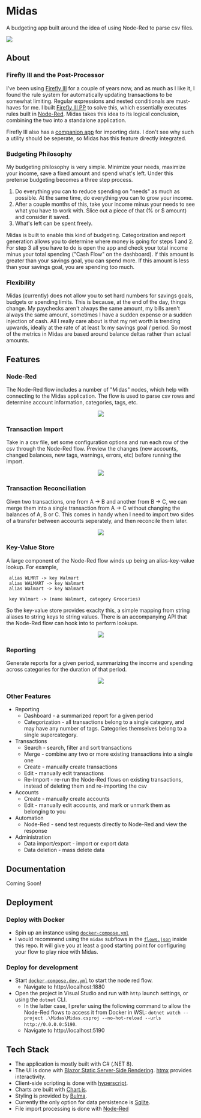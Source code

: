 # Midas

A budgeting app built around the idea of using Node-Red to parse csv files.

![](assets/midas.png)

## About


### Firefly III and the Post-Processor

I've been using [Firefly III](https://github.com/firefly-iii/firefly-iii) for a couple of years now, and as much as I like it, I found the rule system for automatically updating transactions to be somewhat limiting. Regular expressions and nested conditionals are must-haves for me. I built [Firefly III PP](https://github.com/haondt/firefly-iii-pp) to solve this, which essentially executes rules built in [Node-Red](https://nodered.org/). Midas takes this idea to its logical conclusion, combining the two into a standalone application.

Firefly III also has a [companion app](https://github.com/firefly-iii/data-importer) for importing data. I don't see why such a utility should be seperate, so Midas has this feature directly integrated.

### Budgeting Philosophy

My budgeting philosophy is very simple. Minimize your needs, maximize your income, save a fixed amount and spend what's left. Under this pretense budgeting becomes a three step process.

1. Do everything you can to reduce spending on "needs" as much as possible. At the same time, do everything you can to grow your income.
2. After a couple months of this, take your income minus your needs to see what you have to work with. Slice out a piece of that (% or $ amount) and consider it saved.
3. What's left can be spent freely.

Midas is built to enable this kind of budgeting. Categorization and report generation allows you to determine where money is going for steps 1 and 2. For step 3 all you have to do is open the app and check your total income minus your total spending ("Cash Flow" on the dashboard). If this amount is greater than your savings goal, you can spend more. If this amount is less than your savings goal, you are spending too much.

### Flexibility

Midas (currently) does not allow you to set hard numbers for savings goals, budgets or spending limits. This is because, at the end of the day, things change. My paychecks aren't always the same amount, my bills aren't always the same amount, sometimes I have a sudden expense or a sudden injection of cash. All I really care about is that my net worth is trending upwards, ideally at the rate of at least 1x my savings goal / period. So most of the metrics in Midas are based around balance deltas rather than actual amounts.

## Features

### Node-Red

The Node-Red flow includes a number of "Midas" nodes, which help with connecting to the Midas application. The flow is used to parse csv rows and determine account information, categories, tags, etc.

<div align="center">
    <img src="assets/node-red.png">
</div>


### Transaction Import

Take in a csv file, set some configuration options and run each row of the csv through the Node-Red flow. Preview the changes (new accounts, changed balances, new tags, warnings, errors, etc) before running the import.

<div align="center">
    <img src="assets/import.png">
</div>

### Transaction Reconciliation

Given two transactions, one from A -> B and another from B -> C, we can merge them into a single transaction from A -> C without changing the balances of A, B or C. This comes in handy when I need to import two sides of a transfer between accounts seperately, and then reconcile them later.

<div align="center">
    <img src="assets/reconcile.png">
</div>

### Key-Value Store

A large component of the Node-Red flow winds up being an alias-key-value lookup. For example,

```
 alias WLMRT -> key Walmart
 alias WALMART -> key Walmart
 alias Walmart -> key Walmart

 key Walmart -> (name Walmart, category Groceries)
 ```

 So the key-value store provides exaclty this, a simple mapping from string aliases to string keys to string values. There is an accompanying API that the Node-Red flow can hook into to perform lookups.

<div align="center">
    <img src="assets/kvs.png">
</div>

### Reporting

Generate reports for a given period, summarizing the income and spending across categories for the duration of that period.

<div align="center">
    <img src="assets/reporting.png">
</div>


### Other Features

- Reporting
  - Dashboard - a summarized report for a given period
  - Categorization - all transactions belong to a single category, and may have any number of tags. Categories themselves belong to a single supercategory.
- Transactions
  - Search - search, filter and sort transactions
  - Merge - combine any two or more existing transactions into a single one
  - Create - manually create transactions
  - Edit - manually edit transactions
  - Re-Import - re-run the Node-Red flows on existing transactions, instead of deleting them and re-importing the csv
- Accounts
  - Create - manually create accounts
  - Edit - manually edit accounts, and mark or unmark them as belonging to you
- Automation
  - Node-Red - send test requests directly to Node-Red and view the response
- Administration
  - Data import/export - import or export data
  - Data deletion - mass delete data

## Documentation

Coming Soon!

## Deployment

### Deploy with Docker

- Spin up an instance using [`docker-compose.yml`](./docker-compose.yml)
- I would recommend using the `midas` subflows in the [`flows.json`](./node-red/data/flows.json) inside this repo. It will give you at least a good starting point for configuring your flow to play nice with Midas.

### Deploy for development

- Start [`docker-compose.dev.yml`](./docker-compose.dev.yml) to start the node red flow.
  - Navigate to http://localhost:1880
- Open the project in Visual Studio and run with `http` launch settings, or using the `dotnet` CLI.
  - In the latter case, I prefer using the following command to allow the Node-Red flows to access it from Docker in WSL: `dotnet watch --project .\Midas\Midas.csproj --no-hot-reload --urls http://0.0.0.0:5190`.
  - Navigate to http://localhost:5190

## Tech Stack

- The application is mostly built with C# (.NET 8).
- The UI is done with [Blazor Static Server-Side Rendering](https://learn.microsoft.com/en-us/aspnet/core/blazor/?view=aspnetcore-9.0). [htmx](https://htmx.org/) provides interactivity.
- Client-side scripting is done with [hyperscript](https://hyperscript.org/).
- Charts are built with [Chart.js](https://www.chartjs.org/docs/latest/).
- Styling is provided by [Bulma](https://bulma.io/).
- Currently the only option for data persistence is [Sqlite](https://www.sqlite.org/).
- File import processing is done with [Node-Red](https://nodered.org/)